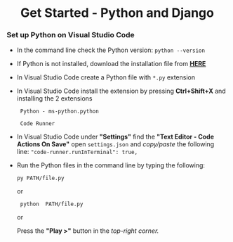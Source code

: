 <h1 align="center">Get Started - Python and Django</h1>

### Set up Python on Visual Studio Code

* In the command line check the Python version:
```python --version```

* If Python is not installed, download the installation file from **[HERE](https://www.python.org/downloads/)**

* In Visual Studio Code create a Python file with ```*.py``` extension

* In Visual Studio Code install the extension by pressing **Ctrl+Shift+X** and installing the 2 extensions

    ``` Python - ms-python.python```

    ``` Code Runner```

* In  Visual Studio Code under **"Settings"** find the **"Text Editor - Code Actions On Save"** open ```settings.json``` and _copy/paste_ the following line:
```"code-runner.runInTerminal": true,```

* Run the Python files in the command line by typing the following:

    ```py PATH/file.py```

    or
    
    ``` python  PATH/file.py```
    
    or
    
    Press the **"Play >"** button in the _top-right corner._

